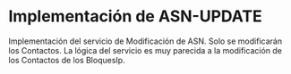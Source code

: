 # Implementación de ASN-UPDATE

Implementación del servicio de Modificación de ASN. Solo se modificarán los Contactos. La lógica del servicio es muy parecida a la modificación de los Contactos de los BloquesIp.
